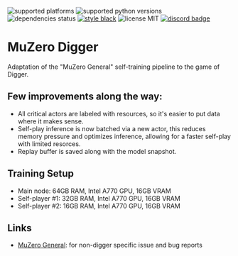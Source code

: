 ![supported platforms](https://img.shields.io/badge/platform-Linux%20%7C%20Mac%20%7C%20Windows%20(soon)-929292)
![supported python versions](https://img.shields.io/badge/python-%3E%3D%203.6-306998)
![dependencies status](https://img.shields.io/badge/dependencies-up%20to%20date-brightgreen)
[![style black](https://img.shields.io/badge/code%20style-black-000000.svg)](https://github.com/psf/black)
![license MIT](https://img.shields.io/badge/licence-MIT-green)
[![discord badge](https://img.shields.io/badge/discord-join-6E60EF)](https://discord.gg/GB2vwsF)


# MuZero Digger

Adaptation of the "MuZero General" self-training pipeline to the game of Digger.

## Few improvements along the way:

* All critical actors are labeled with resources, so it's easier to put data where it makes sense.
* Self-play inference is now batched via a new actor, this reduces memory pressure and optimizes
  inference, allowing for a faster self-play with limited resorces.
* Replay buffer is saved along with the model snapshot.

## Training Setup

* Main node: 64GB RAM, Intel A770 GPU, 16GB VRAM
* Self-player #1: 32GB RAM, Intel A770 GPU, 16GB VRAM
* Self-player #2: 16GB RAM, Intel A770 GPU, 16GB VRAM

## Links

* [MuZero General](https://github.com/werner-duvaud/muzero-general/): for non-digger specific issue and bug reports
